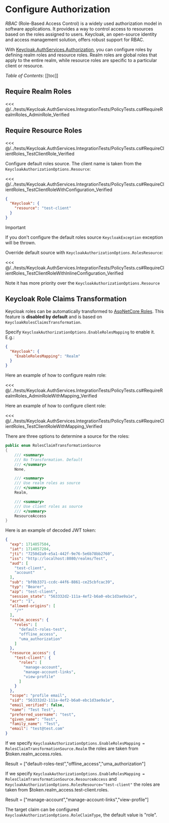 # Configure Authorization

*RBAC* (Role-Based Access Control) is a widely used authorization model in software applications. It provides a way to control access to resources based on the roles assigned to users. Keycloak, an open-source identity and access management solution, offers robust support for RBAC.

With [Keycloak.AuthServices.Authorization](https://www.nuget.org/packages/Keycloak.AuthServices.Authorization), you can configure roles by defining realm roles and resource roles. Realm roles are global roles that apply to the entire realm, while resource roles are specific to a particular client or resource.

*Table of Contents*:
[[toc]]

## Require Realm Roles

<<< @/../tests/Keycloak.AuthServices.IntegrationTests/PolicyTests.cs#RequireRealmRoles_AdminRole_Verified

## Require Resource Roles

<<< @/../tests/Keycloak.AuthServices.IntegrationTests/PolicyTests.cs#RequireClientRoles_TestClientRole_Verified

Configure default roles source. The client name is taken from the `KeycloakAuthorizationOptions.Resource`:

<<< @/../tests/Keycloak.AuthServices.IntegrationTests/PolicyTests.cs#RequireClientRoles_TestClientRoleWithConfiguration_Verified

```json
{
  "Keycloak": {
    "resource": "test-client"
  }
}
```

> [!IMPORTANT]
> If you don't configure the default roles source `KeycloakException` exception will be thrown.

Override default source with `KeycloakAuthorizationOptions.RolesResource`:

<<< @/../tests/Keycloak.AuthServices.IntegrationTests/PolicyTests.cs#RequireClientRoles_TestClientRoleWithInlineConfiguration_Verified

Note it has more priority over the `KeycloakAuthorizationOptions.Resource`

## Keycloak Role Claims Transformation

Keycloak roles can be automatically transformed to [AspNetCore Roles](https://learn.microsoft.com/en-us/aspnet/core/security/authorization/roles). This feature is **disabled by default** and is based on `KeycloakRolesClaimsTransformation`.

Specify `KeycloakAuthorizationOptions.EnableRolesMapping` to enable it. E.g.:

```json
{
  "Keycloak": {
    "EnableRolesMapping": "Realm"
  }
}
```

Here an example of how to configure realm role:

<<< @/../tests/Keycloak.AuthServices.IntegrationTests/PolicyTests.cs#RequireRealmRoles_AdminRoleWithMapping_Verified

Here an example of how to configure client role:

<<< @/../tests/Keycloak.AuthServices.IntegrationTests/PolicyTests.cs#RequireClientRoles_TestClientRoleWithMapping_Verified

There are three options to determine a source for the roles:

```csharp
public enum RolesClaimTransformationSource
{
    /// <summary>
    /// No Transformation. Default
    /// </summary>
    None,

    /// <summary>
    /// Use realm roles as source
    /// </summary>
    Realm,

    /// <summary>
    /// Use client roles as source
    /// </summary>
    ResourceAccess
}
```

Here is an example of decoded JWT token:

```json
{
  "exp": 1714057504,
  "iat": 1714057204,
  "jti": "7250d2a9-e5a1-442f-9e76-5e6b78bb2760",
  "iss": "http://localhost:8080/realms/Test",
  "aud": [
    "test-client",
    "account"
  ],
  "sub": "bf0b3371-ccdc-44f6-8861-ce25cbfcac39",
  "typ": "Bearer",
  "azp": "test-client",
  "session_state": "563332d2-111a-4ef2-b6a0-ebc1d3ae9a1e",
  "acr": "1",
  "allowed-origins": [
    "/*"
  ],
  "realm_access": {
    "roles": [
      "default-roles-test",
      "offline_access",
      "uma_authorization"
    ]
  },
  "resource_access": {
    "test-client": {
      "roles": [
        "manage-account",
        "manage-account-links",
        "view-profile"
      ]
    }
  },
  "scope": "profile email",
  "sid": "563332d2-111a-4ef2-b6a0-ebc1d3ae9a1e",
  "email_verified": false,
  "name": "Test Test",
  "preferred_username": "test",
  "given_name": "Test",
  "family_name": "Test",
  "email": "test@test.com"
}
```

If we specify `KeycloakAuthorizationOptions.EnableRolesMapping = RolesClaimTransformationSource.Realm` the roles are taken from $token.realm_access.roles.

Result = ["default-roles-test","offline_access","uma_authorization"]

If we specify `KeycloakAuthorizationOptions.EnableRolesMapping = RolesClaimTransformationSource.ResourceAccess` and `KeycloakAuthorizationOptions.RolesResource="test-client"` the roles are taken from $token.realm_access.test-client.roles.

Result = ["manage-account","manage-account-links","view-profile"]

The target claim can be configured `KeycloakAuthorizationOptions.RoleClaimType`, the default value is "role".

